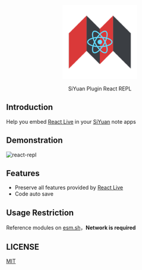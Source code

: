 <p align="center">
<img src="./logo.svg" width="200px" />
</p>

<p align="center">
SiYuan Plugin React REPL
</p>

## Introduction

Help you embed [React Live](https://github.com/FormidableLabs/react-live) in your [SiYuan](https://github.com/siyuan-note/siyuan) note apps

## Demonstration

![react-repl](https://user-images.githubusercontent.com/41723543/233892433-ee8d55c1-9694-4e7a-bc78-13203fffde12.gif)

## Features 

* Preserve all features provided by [React Live](https://github.com/FormidableLabs/react-live)
* Code auto save

## Usage Restriction

Reference modules on [esm.sh](https://esm.sh)，**Network is required**

## LICENSE

[MIT](./LICENSE)
